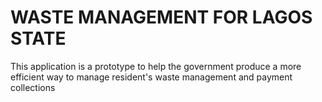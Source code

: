 # WASTE MANAGEMENT FOR LAGOS STATE

This application is a prototype to help the government produce a more efficient way to manage resident's waste management and payment collections

